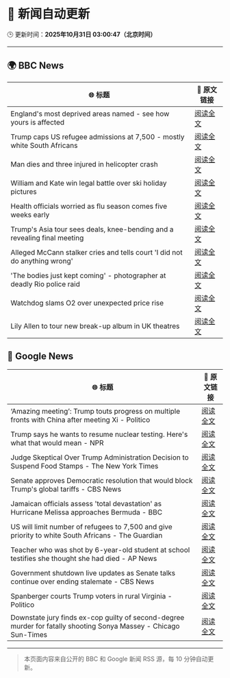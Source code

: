# 🧠 新闻自动更新

🕒 更新时间：**2025年10月31日 03:00:47（北京时间）**

---

## 🌍 BBC News

| 🌐 标题 | 🔗 原文链接 |
|--------|-------------|
| England's most deprived areas named - see how yours is affected | [阅读全文](https://www.bbc.com/news/articles/cly137089yyo?at_medium=RSS&at_campaign=rss) |
| Trump caps US refugee admissions at 7,500 - mostly white South Africans | [阅读全文](https://www.bbc.com/news/articles/cy40jj71243o?at_medium=RSS&at_campaign=rss) |
| Man dies and three injured in helicopter crash | [阅读全文](https://www.bbc.com/news/articles/cx203g3j416o?at_medium=RSS&at_campaign=rss) |
| William and Kate win legal battle over ski holiday pictures | [阅读全文](https://www.bbc.com/news/articles/crmxevlye9po?at_medium=RSS&at_campaign=rss) |
| Health officials worried as flu season comes five weeks early | [阅读全文](https://www.bbc.com/news/articles/c20pe6llg2zo?at_medium=RSS&at_campaign=rss) |
| Trump's Asia tour sees deals, knee-bending and a revealing final meeting | [阅读全文](https://www.bbc.com/news/articles/c1j8zn0ex9ro?at_medium=RSS&at_campaign=rss) |
| Alleged McCann stalker cries and tells court 'I did not do anything wrong' | [阅读全文](https://www.bbc.com/news/articles/c4gkvrww3yyo?at_medium=RSS&at_campaign=rss) |
| 'The bodies just kept coming' - photographer at deadly Rio police raid | [阅读全文](https://www.bbc.com/news/articles/c364k5e9g58o?at_medium=RSS&at_campaign=rss) |
| Watchdog slams O2 over unexpected price rise | [阅读全文](https://www.bbc.com/news/articles/cd047vl9ylpo?at_medium=RSS&at_campaign=rss) |
| Lily Allen to tour new break-up album in UK theatres | [阅读全文](https://www.bbc.com/news/articles/cly91q251ljo?at_medium=RSS&at_campaign=rss) |

## 📰 Google News

| 🌐 标题 | 🔗 原文链接 |
|--------|-------------|
| ‘Amazing meeting’: Trump touts progress on multiple fronts with China after meeting Xi - Politico | [阅读全文](https://news.google.com/rss/articles/CBMizgFBVV95cUxQeU5LblozdEZ3RlJQU01YWThBaTE4QklyR1RCamdGVEY5ZW9LY01lTzhXazk4OXN3X0gzLS1LVE5jNU9RRWJaYmJ2RW40OGljSE1Nb29LUmxNWDdSUUxkb2NoQjFnbEJteFRSYlR5WHlyZ0U1QVVtZURwTlF4RXk3bm5rY0ZGNjZxVGo4RzhaQlNaVjU0dHdKeDdFTjRpWC02UFlCLXIxOFdHNkliVTBPZTQ4cTd2ZWZTMWlpOHZObU11Qy1feThWSDNBRzg4Zw?oc=5) |
| Trump says he wants to resume nuclear testing. Here's what that would mean - NPR | [阅读全文](https://news.google.com/rss/articles/CBMidEFVX3lxTFBSdmU5Zk1KOVY0cVVBbkdsVnRraXVSdE9Obk1JV1o4QXI1OVo3aEUwQTJvTXE4TnFWSXlITVZ5RC1GbTBNaVRoUmxVQ05iQzBxVm81Q2RPYkFzYndtX3dOejMxVk45V3h5U29SVkJBVmQyTnU1?oc=5) |
| Judge Skeptical Over Trump Administration Decision to Suspend Food Stamps - The New York Times | [阅读全文](https://news.google.com/rss/articles/CBMifEFVX3lxTE9VeUU1RXpISWFsNU9jcUxLd1p2dTd6YzdhN0E3M1lVVEpsYnZKYXNldDd5MWdWWVRqbDlQSFhqV3Q1d1ZRRVB3bVZ2VUMxRFhacmlIWWlZdEt0V2Z2LXRJekZ1bWdkbURzVlJ5cXQ4cm1ZeHZCcDNMZWlsbVY?oc=5) |
| Senate approves Democratic resolution that would block Trump's global tariffs - CBS News | [阅读全文](https://news.google.com/rss/articles/CBMifEFVX3lxTFByamJBMEpWUnFDeFdHTGpBakprMWRPTHk1VTdTQnBvU3J6OUdTemY5cV82ckVVcVI1OXVCMG5EWV9DWnpScElNcjJfX0VHTTJ4THBoT0cxTHZ0OVFqcC0tbGVzVzhrQkg0NjB2VHFwQTY4WnJSM2Vna3dMcGLSAYIBQVVfeXFMTzhHYXAzWWp5M1ZNTFFPSmt0ZV9OaTFXbl9jQ1JlRmZOaFpNbWZRYzc5a084YWNWVmlUS1RvRTRhaGxNb0FlLUNybDZpNHpiS3ppQTF4RnhtR3dhZGtleEs4WkNJSW9EcDhRbHRZc1MxYlhhbGxXOUtlY2xGWkZxT0liUQ?oc=5) |
| Jamaican officials assess 'total devastation' as Hurricane Melissa approaches Bermuda - BBC | [阅读全文](https://news.google.com/rss/articles/CBMiVEFVX3lxTE42QTd0UE1iQklMN29td3VSWEtQeU9ZYzBnZThfckR4RDV5ZTdUT0FrWTR4Ukl5Q1dleVZ5c0htNThOUGZGanRSdlhEdUZ3MmdleXZmUw?oc=5) |
| US will limit number of refugees to 7,500 and give priority to white South Africans - The Guardian | [阅读全文](https://news.google.com/rss/articles/CBMimwFBVV95cUxQYXczZnNvN2JCbC1jekNFQWNTUXF2S1ZwMUdmdF8tZkdVNzY4RG5aMXRlYy10R2JzWXVYb2ZyYU9zTzNneHQ0MGVnYm5xOThpU2pEc0lnUVRjdmQ2WDIwLWNqdmRhRHhrR1NTV0NiRWVTUjdvWmhRZW9zSjdVcTFFX3p2SlFHWk0wa3BhY000ZkVrMHJzdDNsekdiZw?oc=5) |
| Teacher who was shot by 6-year-old student at school testifies she thought she had died - AP News | [阅读全文](https://news.google.com/rss/articles/CBMimgFBVV95cUxQTXpVTnNpQm81bVFSc2ZuTlM2VE5wZldaS3h2ZVZiQmxfcE1wSzg2eE9Xb2d3M0YtWnNtWWtKTzJyaDltdDBrLWFuM1lxN0VVdnFST3FFYkFQS0VQeEV1TVN6S3NzYllwdjNWVXVEcGFfdTYtUVIzUUhsRmR4enNtVTNZUnhQNUR3Mng5YW1VOFZxZU1WbFVTQmRn?oc=5) |
| Government shutdown live updates as Senate talks continue over ending stalemate - CBS News | [阅读全文](https://news.google.com/rss/articles/CBMimgFBVV95cUxOZXpvTWM3cWxtZV9vV3RSMWVCdGJpeEJDX2c1Yjh1MXFoY0t1YV9kMlNYazdINmhJOWxNOVY0QXJ0dWkyZm1ZSXhxSExjZmgxbUZNTWtlQ19Td1dTY29OX3lseXR2cVNYNXR2R3hCLXl3T3Zhb1JnV0ROWUhJbXA5UG1tbEZLX2loU3FORDUxYmQ4dkVoU0E0a1NR?oc=5) |
| Spanberger courts Trump voters in rural Virginia - Politico | [阅读全文](https://news.google.com/rss/articles/CBMiowFBVV95cUxNTmQwWGlZT2RKVDN0eTBaNERlX1BHZmE4dmstRk5Kb0FkdGtGOTlQQXRKSVRPcjdRb1JIeFZieEZ4M1BIWXgyb1Q3M0hHejhwLUZscUFaSXNvWFM4WmQxdjlBOWVyZDlzZmYwLVlqWGNSVE5oSWRyZWNVTzFCX0tJWnBZYnV4SmRhM2tPeDZyZDRTNkZhYnFvX0JTS0xLTFk4eWd3?oc=5) |
| Downstate jury finds ex-cop guilty of second-degree murder for fatally shooting Sonya Massey - Chicago Sun-Times | [阅读全文](https://news.google.com/rss/articles/CBMisgFBVV95cUxOR2xCYi04b2RuNGR5OWNSUGtMQTJUNEQwX1FjenpVY0tvUlVUMXlMaVI4NFdad0ZSbDdDY0tsZ2FnMk41UG8xX3dJVnUwYkF3OUF6eWs1emFRVmsycU12T05KeWZzWnFQNmtkNU9kZWEzWFJES3JvTWd2SF9mTktBclNWU2dNY3MyQm41OWxaSnpYZ1ZyTmNSb0Y3Si0xTzRUR3pITnhONlRlVmlNYWd5T2V3?oc=5) |

---
> 本页面内容来自公开的 BBC 和 Google 新闻 RSS 源，每 10 分钟自动更新。